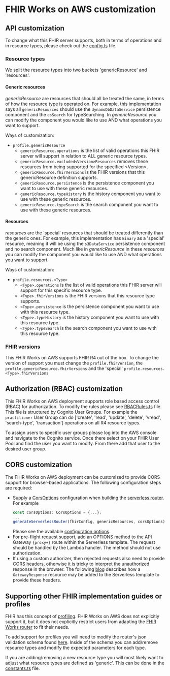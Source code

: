 # FHIR Works on AWS customization

## API customization

To change what this FHIR server supports, both in terms of operations and in resource types, please check out the [config.ts](src/config.ts) file.

### Resource types

We split the resource types into two buckets 'genericResource' and 'resources'.

#### Generic resources

_genericResource_ are resources that should all be treated the same, in terms of how the resource type is operated on. For example, this implementation says all `genericResources` should use the `dynamoDbDataService` persistence component and the `esSearch` for typeSearching. In _genericResource_ you can modify the component you would like to use AND what operations you want to support.

Ways of customization:

- `profile.genericResource`
  - `genericResource.operations` is the list of valid operations this FHIR server will support in relation to ALL generic resource types.
  - `genericResource.excluded<Version>Resources` removes these resources from being supported for the specified \<Version\>.
  - `genericResource.fhirVersions` is the FHIR versions that this genericResource definition supports.
  - `genericResource.persistence` is the persistence component you want to use with these generic resources.
  - `genericResource.typeHistory` is the history component you want to use with these generic resources.
  - `genericResource.typeSearch` is the search component you want to use with these generic resources.

#### Resources

_resources_ are the 'special' resources that should be treated differently than the generic ones. For example, this implementation has `Binary` as a 'special' resource, meaning it will be using the `s3DataService` persistence component and no search component. Much like in _genericResource_ in these _resources_ you can modify the component you would like to use AND what operations you want to support.

Ways of customization:

- `profile.resources.<Type>`
  - `<Type>.operations` is the list of valid operations this FHIR server will support for this specific resource type.
  - `<Type>.fhirVersions` is the FHIR versions that this resource type supports.
  - `<Type>.persistence` is the persistence component you want to use with this resource type.
  - `<Type>.typeHistory` is the history component you want to use with this resource type.
  - `<Type>.typeSearch` is the search component you want to use with this resource type.

### FHIR versions

This FHIR Works on AWS supports FHIR R4 out of the box. To change the version of support you must change the `profile.fhirVersion`, the `profile.genericResource.fhirVersions` and the 'special' `profile.resources.<Type>.fhirVersions`

## Authorization (RBAC) customization

This FHIR Works on AWS deployment supports role based access control (RBAC) for authorization. To modify the rules please see [RBACRules.ts](src/RBACRules.ts) file. This file is structured by Cognito User Groups. For example the `practitioner` User Group can do ['create', 'read', 'update', 'delete', 'vread', 'search-type', 'transaction'] operations on all R4 resource types.

To assign users to specific user groups please log into the AWS console and navigate to the Cognito service. Once there select on your FHIR User Pool and find the user you want to modify. From there add that user to the desired user group.

## CORS customization

The FHIR Works on AWS deployment can be customized to provide CORS support for browser-based applications. The following configuration steps are required:


- Supply a [CorsOptions](https://github.com/DefinitelyTyped/DefinitelyTyped/blob/master/types/cors/index.d.ts) configuration when building the [serverless router](src/index.ts). For example
  ```ts
  const corsOptions: CorsOptions = {...};
  ...
  generateServerlessRouter(fhirConfig, genericResources, corsOptions)
  ```
  Please see the available [configuration options](https://www.npmjs.com/package/cors#configuration-options).
- For pre-flight request support, add an OPTIONS method to the API Gateway `{proxy+}` route within the Serverless template. The request should be handled by the Lambda handler. The method should not use authorization.
- If using a custom authorizer, then rejected requests also need to provide CORS headers, otherwise it is tricky to interpret the unauthorized response in the browser. The following [blog](https://www.serverless.com/blog/cors-api-gateway-survival-guide) describes how a `GatewayResponse` resource may be added to the Serverless template to provide these headers.

## Supporting other FHIR implementation guides or profiles

FHIR has this concept of [profiling](https://www.hl7.org/fhir/profiling.html). FHIR Works on AWS does not explicitly support it, but it does not explicitly restrict users from adapting the [FHIR Works router](https://github.com/awslabs/fhir-works-on-aws-routing) to fit their needs.

To add support for profiles you will need to modify the router's json validation schema found [here](https://github.com/awslabs/fhir-works-on-aws-routing/tree/mainline/src/router/validation/schemas). Inside of the schema you can add/remove resource types and modify the expected parameters for each type.

If you are adding/removing a new resource type you will most likely want to adjust what resource types are defined as 'generic'. This can be done in the [constants.ts](src/constants.ts) file.
